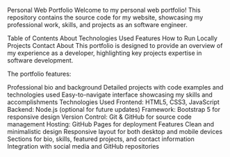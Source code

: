 Personal Web Portfolio
Welcome to my personal web portfolio! This repository contains the source code for my website, showcasing my professional work, skills, and projects as an software engineer.

Table of Contents
About
Technologies Used
Features
How to Run Locally
Projects
Contact
About
This portfolio is designed to provide an overview of my experience as a developer, highlighting key projects expertise in software development.

The portfolio features:

Professional bio and background
Detailed projects with code examples and technologies used
Easy-to-navigate interface showcasing my skills and accomplishments
Technologies Used
Frontend: HTML5, CSS3, JavaScript
Backend: Node.js (optional for future updates)
Framework: Bootstrap 5 for responsive design
Version Control: Git & GitHub for source code management
Hosting: GitHub Pages for deployment
Features
Clean and minimalistic design
Responsive layout for both desktop and mobile devices
Sections for bio, skills, featured projects, and contact information
Integration with social media and GitHub repositories
